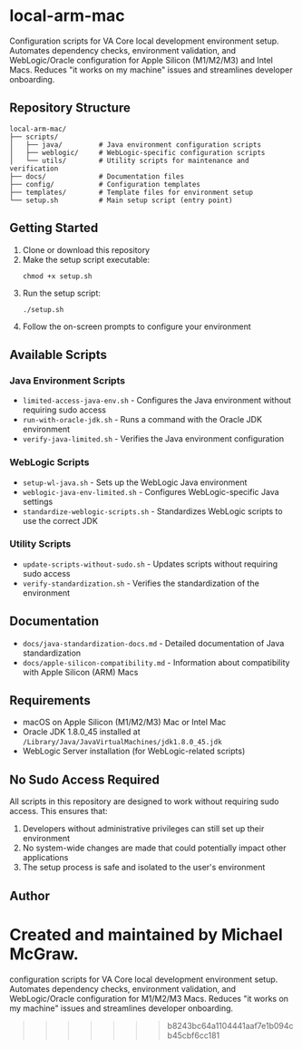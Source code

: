 # local-arm-mac

Configuration scripts for VA Core local development environment setup. Automates dependency checks, environment validation, and WebLogic/Oracle configuration for Apple Silicon (M1/M2/M3) and Intel Macs. Reduces "it works on my machine" issues and streamlines developer onboarding.

## Repository Structure

```
local-arm-mac/
├── scripts/
│   ├── java/         # Java environment configuration scripts
│   ├── weblogic/     # WebLogic-specific configuration scripts
│   └── utils/        # Utility scripts for maintenance and verification
├── docs/             # Documentation files
├── config/           # Configuration templates
├── templates/        # Template files for environment setup
└── setup.sh          # Main setup script (entry point)
```

## Getting Started

1. Clone or download this repository
2. Make the setup script executable:
   ```
   chmod +x setup.sh
   ```
3. Run the setup script:
   ```
   ./setup.sh
   ```
4. Follow the on-screen prompts to configure your environment

## Available Scripts

### Java Environment Scripts

- `limited-access-java-env.sh` - Configures the Java environment without requiring sudo access
- `run-with-oracle-jdk.sh` - Runs a command with the Oracle JDK environment
- `verify-java-limited.sh` - Verifies the Java environment configuration

### WebLogic Scripts

- `setup-wl-java.sh` - Sets up the WebLogic Java environment
- `weblogic-java-env-limited.sh` - Configures WebLogic-specific Java settings
- `standardize-weblogic-scripts.sh` - Standardizes WebLogic scripts to use the correct JDK

### Utility Scripts

- `update-scripts-without-sudo.sh` - Updates scripts without requiring sudo access
- `verify-standardization.sh` - Verifies the standardization of the environment

## Documentation

- `docs/java-standardization-docs.md` - Detailed documentation of Java standardization
- `docs/apple-silicon-compatibility.md` - Information about compatibility with Apple Silicon (ARM) Macs

## Requirements

- macOS on Apple Silicon (M1/M2/M3) Mac or Intel Mac
- Oracle JDK 1.8.0_45 installed at `/Library/Java/JavaVirtualMachines/jdk1.8.0_45.jdk`
- WebLogic Server installation (for WebLogic-related scripts)

## No Sudo Access Required

All scripts in this repository are designed to work without requiring sudo access. This ensures that:

1. Developers without administrative privileges can still set up their environment
2. No system-wide changes are made that could potentially impact other applications
3. The setup process is safe and isolated to the user's environment

## Author

Created and maintained by Michael McGraw.
=======
configuration scripts for VA Core local development environment setup. Automates dependency checks, environment validation, and WebLogic/Oracle configuration for M1/M2/M3 Macs. Reduces "it works on my machine" issues and streamlines developer onboarding.
>>>>>>> b8243bc64a1104441aaf7e1b094cb45cbf6cc181
